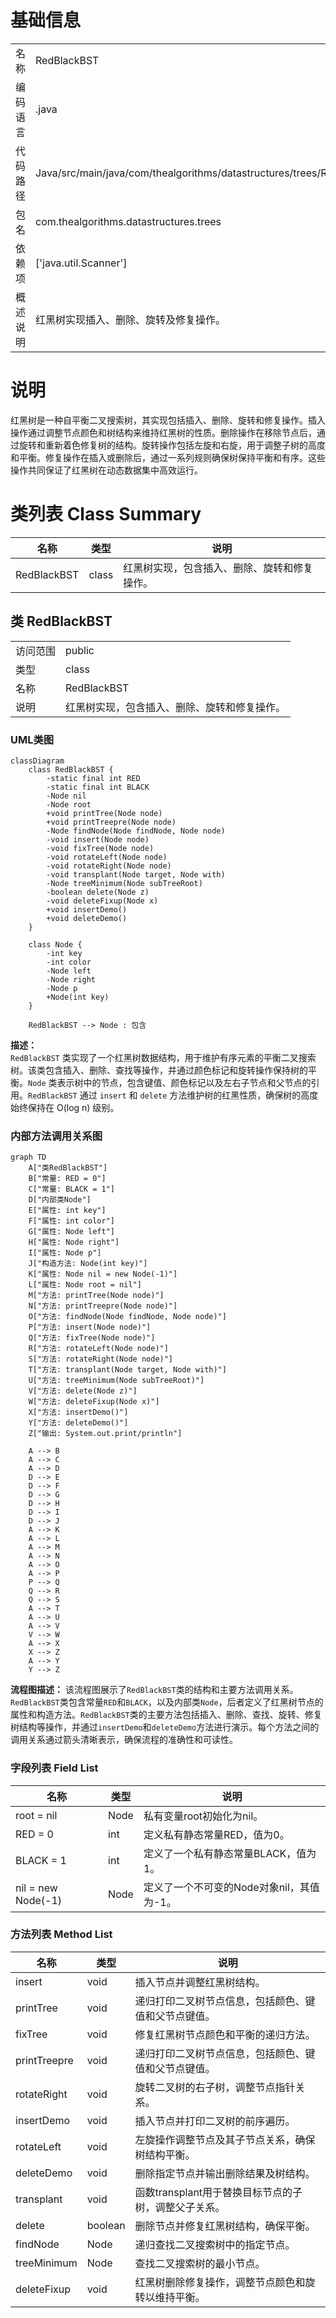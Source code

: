 # 基础信息

|      |      |
|------|------|
| 名称 | RedBlackBST |
| 编码语言 | .java |
| 代码路径 | Java/src/main/java/com/thealgorithms/datastructures/trees/RedBlackBST.java |
| 包名 | com.thealgorithms.datastructures.trees |
| 依赖项 | ['java.util.Scanner'] |
| 概述说明 | 红黑树实现插入、删除、旋转及修复操作。 |

# 说明

红黑树是一种自平衡二叉搜索树，其实现包括插入、删除、旋转和修复操作。插入操作通过调整节点颜色和树结构来维持红黑树的性质。删除操作在移除节点后，通过旋转和重新着色修复树的结构。旋转操作包括左旋和右旋，用于调整子树的高度和平衡。修复操作在插入或删除后，通过一系列规则确保树保持平衡和有序。这些操作共同保证了红黑树在动态数据集中高效运行。

# 类列表 Class Summary

| 名称   | 类型  | 说明 |
|-------|------|-------------|
| RedBlackBST | class | 红黑树实现，包含插入、删除、旋转和修复操作。 |



## 类 RedBlackBST

|      |      |
|------|------|
| 访问范围 | public |
| 类型 | class |
| 名称 | RedBlackBST |
| 说明 | 红黑树实现，包含插入、删除、旋转和修复操作。 |


### UML类图

```mermaid
classDiagram
    class RedBlackBST {
        -static final int RED
        -static final int BLACK
        -Node nil
        -Node root
        +void printTree(Node node)
        +void printTreepre(Node node)
        -Node findNode(Node findNode, Node node)
        -void insert(Node node)
        -void fixTree(Node node)
        -void rotateLeft(Node node)
        -void rotateRight(Node node)
        -void transplant(Node target, Node with)
        -Node treeMinimum(Node subTreeRoot)
        -boolean delete(Node z)
        -void deleteFixup(Node x)
        +void insertDemo()
        +void deleteDemo()
    }

    class Node {
        -int key
        -int color
        -Node left
        -Node right
        -Node p
        +Node(int key)
    }

    RedBlackBST --> Node : 包含
```

**描述：**  
`RedBlackBST` 类实现了一个红黑树数据结构，用于维护有序元素的平衡二叉搜索树。该类包含插入、删除、查找等操作，并通过颜色标记和旋转操作保持树的平衡。`Node` 类表示树中的节点，包含键值、颜色标记以及左右子节点和父节点的引用。`RedBlackBST` 通过 `insert` 和 `delete` 方法维护树的红黑性质，确保树的高度始终保持在 O(log n) 级别。


### 内部方法调用关系图

```mermaid
graph TD
    A["类RedBlackBST"]
    B["常量: RED = 0"]
    C["常量: BLACK = 1"]
    D["内部类Node"]
    E["属性: int key"]
    F["属性: int color"]
    G["属性: Node left"]
    H["属性: Node right"]
    I["属性: Node p"]
    J["构造方法: Node(int key)"]
    K["属性: Node nil = new Node(-1)"]
    L["属性: Node root = nil"]
    M["方法: printTree(Node node)"]
    N["方法: printTreepre(Node node)"]
    O["方法: findNode(Node findNode, Node node)"]
    P["方法: insert(Node node)"]
    Q["方法: fixTree(Node node)"]
    R["方法: rotateLeft(Node node)"]
    S["方法: rotateRight(Node node)"]
    T["方法: transplant(Node target, Node with)"]
    U["方法: treeMinimum(Node subTreeRoot)"]
    V["方法: delete(Node z)"]
    W["方法: deleteFixup(Node x)"]
    X["方法: insertDemo()"]
    Y["方法: deleteDemo()"]
    Z["输出: System.out.print/println"]

    A --> B
    A --> C
    A --> D
    D --> E
    D --> F
    D --> G
    D --> H
    D --> I
    D --> J
    A --> K
    A --> L
    A --> M
    A --> N
    A --> O
    A --> P
    P --> Q
    Q --> R
    Q --> S
    A --> T
    A --> U
    A --> V
    V --> W
    A --> X
    X --> Z
    A --> Y
    Y --> Z
```

**流程图描述：**
该流程图展示了`RedBlackBST`类的结构和主要方法调用关系。`RedBlackBST`类包含常量`RED`和`BLACK`，以及内部类`Node`，后者定义了红黑树节点的属性和构造方法。`RedBlackBST`类的主要方法包括插入、删除、查找、旋转、修复树结构等操作，并通过`insertDemo`和`deleteDemo`方法进行演示。每个方法之间的调用关系通过箭头清晰表示，确保流程的准确性和可读性。

### 字段列表 Field List

| 名称  | 类型  | 说明 |
|-------|-------|------|
| root = nil | Node | 私有变量root初始化为nil。 |
| RED = 0 | int | 定义私有静态常量RED，值为0。 |
| BLACK = 1 | int | 定义了一个私有静态常量BLACK，值为1。 |
| nil = new Node(-1) | Node | 定义了一个不可变的Node对象nil，其值为-1。 |

### 方法列表 Method List

| 名称  | 类型  | 说明 |
|-------|-------|------|
| insert | void | 插入节点并调整红黑树结构。 |
| printTree | void | 递归打印二叉树节点信息，包括颜色、键值和父节点键值。 |
| fixTree | void | 修复红黑树节点颜色和平衡的递归方法。 |
| printTreepre | void | 递归打印二叉树节点信息，包括颜色、键值和父节点键值。 |
| rotateRight | void | 旋转二叉树的右子树，调整节点指针关系。 |
| insertDemo | void | 插入节点并打印二叉树的前序遍历。 |
| rotateLeft | void | 左旋操作调整节点及其子节点关系，确保树结构平衡。 |
| deleteDemo | void | 删除指定节点并输出删除结果及树结构。 |
| transplant | void | 函数transplant用于替换目标节点的子树，调整父子关系。 |
| delete | boolean | 删除节点并修复红黑树结构，确保平衡。 |
| findNode | Node | 递归查找二叉搜索树中的指定节点。 |
| treeMinimum | Node | 查找二叉搜索树的最小节点。 |
| deleteFixup | void | 红黑树删除修复操作，调整节点颜色和旋转以维持平衡。 |




